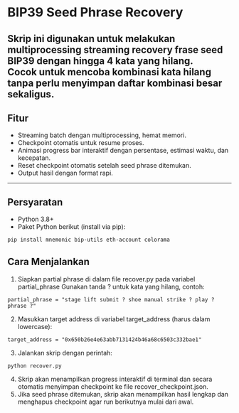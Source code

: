 # BIP39 Seed Phrase Recovery
Skrip ini digunakan untuk melakukan **multiprocessing streaming recovery** frase seed BIP39 dengan hingga 4 kata yang hilang.  
Cocok untuk mencoba kombinasi kata hilang tanpa perlu menyimpan daftar kombinasi besar sekaligus.
---
## Fitur
- Streaming batch dengan multiprocessing, hemat memori.
- Checkpoint otomatis untuk resume proses.
- Animasi progress bar interaktif dengan persentase, estimasi waktu, dan kecepatan.
- Reset checkpoint otomatis setelah seed phrase ditemukan.
- Output hasil dengan format rapi.
---
## Persyaratan
- Python 3.8+
- Paket Python berikut (install via pip):

```bash
pip install mnemonic bip-utils eth-account colorama
```
## Cara Menjalankan
1. Siapkan partial phrase di dalam file recover.py pada variabel partial_phrase
Gunakan tanda ? untuk kata yang hilang, contoh:
```
partial_phrase = "stage lift submit ? shoe manual strike ? play ? phrase ?"
```
2. Masukkan target address di variabel target_address (harus dalam lowercase):
```
target_address = "0x650b26e4e63abb7131424b46a68c6503c332bae1"
```
3. Jalankan skrip dengan perintah:
```
python recover.py
```
4. Skrip akan menampilkan progress interaktif di terminal dan secara otomatis menyimpan checkpoint ke file recover_checkpoint.json.
5. Jika seed phrase ditemukan, skrip akan menampilkan hasil lengkap dan menghapus checkpoint agar run berikutnya mulai dari awal.
